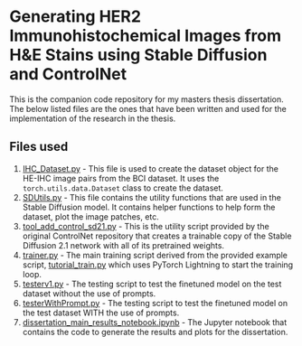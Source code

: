 # Generating HER2 Immunohistochemical Images from H&E Stains using Stable Diffusion and ControlNet

This is the companion code repository for my masters thesis dissertation. The below listed files are the ones that have been written and used for the implementation of the research in the thesis.

## Files used
1. [IHC_Dataset.py](/IHC_Dataset.py) - This file is used to create the dataset object for the HE-IHC image pairs from the BCI dataset. It uses the `torch.utils.data.Dataset` class to create the dataset.
2. [SDUtils.py](/SDUtils.py) - This file contains the utility functions that are used in the Stable Diffusion model. It contains helper functions to help form the dataset, plot the image patches, etc.
3. [tool_add_control_sd21.py](/tool_add_control_sd21.py) - This is the utility script provided by the original ControlNet repository that creates a trainable copy of the Stable Diffusion 2.1 network with all of its pretrained weights.
4. [trainer.py](/trainer.py) - The main training script derived from the provided example script, [tutorial_train.py](/tutorial_train.py) which uses PyTorch Lightning to start the training loop.
5. [testerv1.py](/testerv1.py) - The testing script to test the finetuned model on the test dataset without the use of prompts.
6. [testerWithPrompt.py](/testerWithPrompt.py) - The testing script to test the finetuned model on the test dataset WITH the use of prompts.
7. [dissertation_main_results_notebook.ipynb](/dissertation_main_results_notebook.ipynb) - The Jupyter notebook that contains the code to generate the results and plots for the dissertation.
